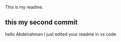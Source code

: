 This is my readme.


## this my second commit

hello Abdelrahman I just edited your readme in vs code

